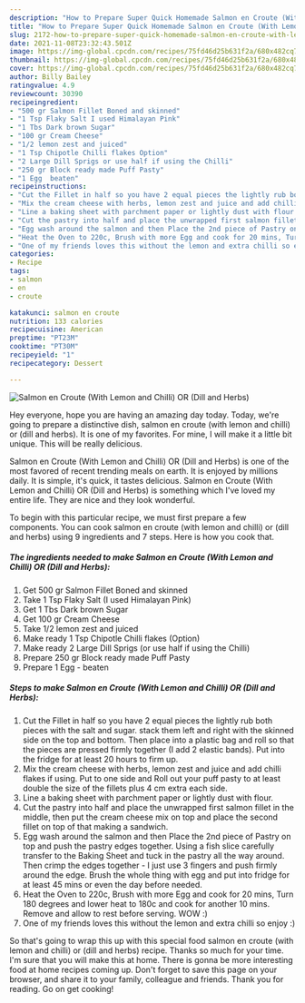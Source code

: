 ```yaml
---
description: "How to Prepare Super Quick Homemade Salmon en Croute (With Lemon and Chilli) OR (Dill and Herbs)"
title: "How to Prepare Super Quick Homemade Salmon en Croute (With Lemon and Chilli) OR (Dill and Herbs)"
slug: 2172-how-to-prepare-super-quick-homemade-salmon-en-croute-with-lemon-and-chilli-or-dill-and-herbs
date: 2021-11-08T23:32:43.501Z
image: https://img-global.cpcdn.com/recipes/75fd46d25b631f2a/680x482cq70/salmon-en-croute-with-lemon-and-chilli-or-dill-and-herbs-recipe-main-photo.jpg
thumbnail: https://img-global.cpcdn.com/recipes/75fd46d25b631f2a/680x482cq70/salmon-en-croute-with-lemon-and-chilli-or-dill-and-herbs-recipe-main-photo.jpg
cover: https://img-global.cpcdn.com/recipes/75fd46d25b631f2a/680x482cq70/salmon-en-croute-with-lemon-and-chilli-or-dill-and-herbs-recipe-main-photo.jpg
author: Billy Bailey
ratingvalue: 4.9
reviewcount: 30390
recipeingredient:
- "500 gr Salmon Fillet Boned and skinned"
- "1 Tsp Flaky Salt I used Himalayan Pink"
- "1 Tbs Dark brown Sugar"
- "100 gr Cream Cheese"
- "1/2 lemon zest and juiced"
- "1 Tsp Chipotle Chilli flakes Option"
- "2 Large Dill Sprigs or use half if using the Chilli"
- "250 gr Block ready made Puff Pasty"
- "1 Egg  beaten"
recipeinstructions:
- "Cut the Fillet in half so you have 2 equal pieces the lightly rub both pieces with the salt and sugar. stack them left and right with the skinned side on the top and bottom. Then place into a plastic bag and roll so that the pieces are pressed firmly together (I add 2 elastic bands). Put into the fridge for at least 20 hours to firm up."
- "Mix the cream cheese with herbs, lemon zest and juice and add chilli flakes if using. Put to one side and Roll out your puff pasty to at least double the size of the fillets plus 4 cm extra each side."
- "Line a baking sheet with parchment paper or lightly dust with flour."
- "Cut the pastry into half and place the unwrapped first salmon fillet in the middle, then put the cream cheese mix on top and place the second fillet on top of that making a sandwich."
- "Egg wash around the salmon and then Place the 2nd piece of Pastry on top and push the pastry edges together. Using a fish slice carefully transfer to the Baking Sheet and tuck in the pastry all the way around. Then crimp the edges together - I just use 3 fingers and push firmly around the edge. Brush the whole thing with egg and put into fridge for at least 45 mins or even the day before needed."
- "Heat the Oven to 220c, Brush with more Egg and cook for 20 mins, Turn 180 degrees and lower heat to 180c and cook for another 10 mins. Remove and allow to rest before serving. WOW :)"
- "One of my friends loves this without the lemon and extra chilli so enjoy :)"
categories:
- Recipe
tags:
- salmon
- en
- croute

katakunci: salmon en croute 
nutrition: 133 calories
recipecuisine: American
preptime: "PT23M"
cooktime: "PT30M"
recipeyield: "1"
recipecategory: Dessert

---
```



![Salmon en Croute (With Lemon and Chilli) OR (Dill and Herbs)](https://img-global.cpcdn.com/recipes/75fd46d25b631f2a/680x482cq70/salmon-en-croute-with-lemon-and-chilli-or-dill-and-herbs-recipe-main-photo.jpg)

Hey everyone, hope you are having an amazing day today. Today, we're going to prepare a distinctive dish, salmon en croute (with lemon and chilli) or (dill and herbs). It is one of my favorites. For mine, I will make it a little bit unique. This will be really delicious.

Salmon en Croute (With Lemon and Chilli) OR (Dill and Herbs) is one of the most favored of recent trending meals on earth. It is enjoyed by millions daily. It is simple, it's quick, it tastes delicious. Salmon en Croute (With Lemon and Chilli) OR (Dill and Herbs) is something which I've loved my entire life. They are nice and they look wonderful.




To begin with this particular recipe, we must first prepare a few components. You can cook salmon en croute (with lemon and chilli) or (dill and herbs) using 9 ingredients and 7 steps. Here is how you cook that.

<!--inarticleads1-->

##### The ingredients needed to make Salmon en Croute (With Lemon and Chilli) OR (Dill and Herbs):

1. Get 500 gr Salmon Fillet Boned and skinned
1. Take 1 Tsp Flaky Salt (I used Himalayan Pink)
1. Get 1 Tbs Dark brown Sugar
1. Get 100 gr Cream Cheese
1. Take 1/2 lemon zest and juiced
1. Make ready 1 Tsp Chipotle Chilli flakes (Option)
1. Make ready 2 Large Dill Sprigs (or use half if using the Chilli)
1. Prepare 250 gr Block ready made Puff Pasty
1. Prepare 1 Egg - beaten




<!--inarticleads2-->

##### Steps to make Salmon en Croute (With Lemon and Chilli) OR (Dill and Herbs):

1. Cut the Fillet in half so you have 2 equal pieces the lightly rub both pieces with the salt and sugar. stack them left and right with the skinned side on the top and bottom. Then place into a plastic bag and roll so that the pieces are pressed firmly together (I add 2 elastic bands). Put into the fridge for at least 20 hours to firm up.
1. Mix the cream cheese with herbs, lemon zest and juice and add chilli flakes if using. Put to one side and Roll out your puff pasty to at least double the size of the fillets plus 4 cm extra each side.
1. Line a baking sheet with parchment paper or lightly dust with flour.
1. Cut the pastry into half and place the unwrapped first salmon fillet in the middle, then put the cream cheese mix on top and place the second fillet on top of that making a sandwich.
1. Egg wash around the salmon and then Place the 2nd piece of Pastry on top and push the pastry edges together. Using a fish slice carefully transfer to the Baking Sheet and tuck in the pastry all the way around. Then crimp the edges together - I just use 3 fingers and push firmly around the edge. Brush the whole thing with egg and put into fridge for at least 45 mins or even the day before needed.
1. Heat the Oven to 220c, Brush with more Egg and cook for 20 mins, Turn 180 degrees and lower heat to 180c and cook for another 10 mins. Remove and allow to rest before serving. WOW :)
1. One of my friends loves this without the lemon and extra chilli so enjoy :)




So that's going to wrap this up with this special food salmon en croute (with lemon and chilli) or (dill and herbs) recipe. Thanks so much for your time. I'm sure that you will make this at home. There is gonna be more interesting food at home recipes coming up. Don't forget to save this page on your browser, and share it to your family, colleague and friends. Thank you for reading. Go on get cooking!
